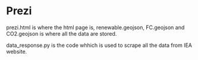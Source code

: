 # Prezi

prezi.html is where the html page is, renewable.geojson, FC.geojson and CO2.geojson is where all the data are stored.

data_response.py is the code whhich is used to scrape all the data from IEA website.
